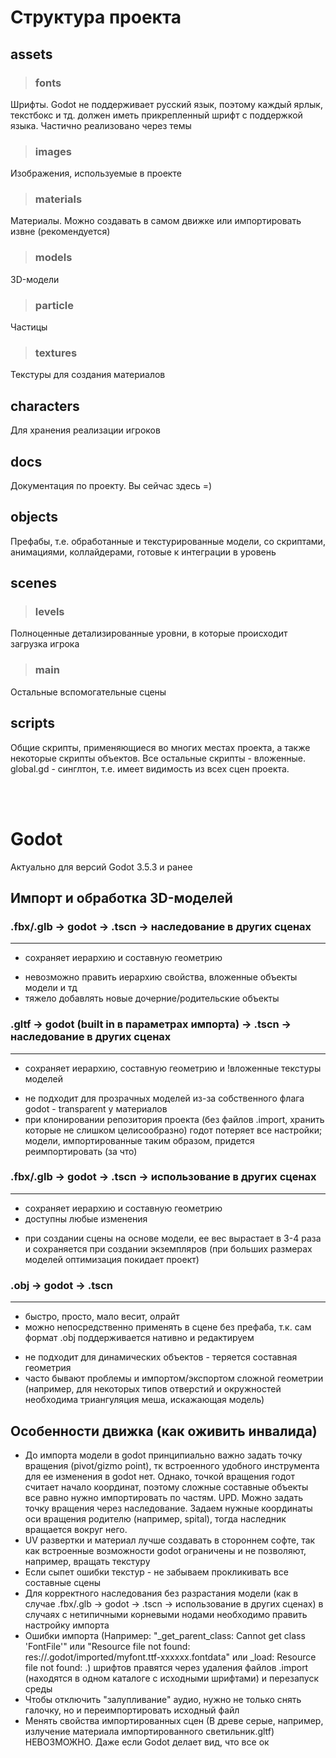 # Структура проекта #

## assets 
> ### fonts
Шрифты. Godot не поддерживает русский язык, поэтому каждый ярлык, текстбокс и тд. должен иметь прикрепленный шрифт с поддержкой языка. Частично реализовано через темы
> ### images
Изображения, используемые в проекте
> ### materials
Материалы. Можно создавать в самом движке или импортировать извне (рекомендуется)
> ### models
3D-модели 
> ### particle
Частицы
> ### textures 
Текстуры для создания материалов

## characters
Для хранения реализации игроков

## docs
Документация по проекту. Вы сейчас здесь =)

## objects
Префабы, т.е. обработанные и текстурированные модели, со скриптами, анимациями, коллайдерами, готовые к интеграции в уровень

## scenes 
> ### levels
Полноценные детализированные уровни, в которые происходит загрузка игрока
> ### main
Остальные вспомогательные сцены

## scripts
Общие скрипты, применяющиеся во многих местах проекта, а также некоторые скрипты объектов. Все остальные скрипты - вложенные. global.gd - синглтон, т.е. имеет видимость из всех сцен проекта.

<br><br>

# Godot #
Актуально для версий Godot 3.5.3 и ранее
## Импорт и обработка 3D-моделей 

### .fbx/.glb -> godot -> .tscn -> наследование в других сценах
-----
+ сохраняет иерархию и составную геометрию
- невозможно править иерархию свойства, вложенные объекты модели и тд
- тяжело добавлять новые дочерние/родительские объекты

### .gltf -> godot (built in в параметрах импорта) -> .tscn -> наследование в других сценах
-----
+ сохраняет иерархию, составную геометрию и !вложенные текстуры моделей
- не подходит для прозрачных моделей из-за собственного флага godot - transparent у материалов
- при клонировании репозитория проекта (без файлов .import, хранить которые не слишком целисообразно) годот потеряет все настройки; модели, импортированные таким образом, придется реимпортировать (за что)

### .fbx/.glb -> godot -> .tscn -> использование в других сценах
-----
+ сохраняет иерархию и составную геометрию
+ доступны любые изменения
- при создании сцены на основе модели, ее вес вырастает в 3-4 раза и сохраняется при создании экземпляров (при больших размерах моделей оптимизация покидает проект) 

### .obj -> godot -> .tscn 
-----
+ быстро, просто, мало весит, олрайт
+ можно непосредственно применять в сцене без префаба, т.к. сам формат .obj поддерживается нативно и редактируем
- не подходит для динамических объектов - теряется составная геометрия
- часто бывают проблемы и импортом/экспортом сложной геометрии (например, для некоторых типов отверстий и окружностей необходима триангуляция меша, искажающая модель)


## Особенности движка (как оживить инвалида) ##

+ До импорта модели в godot принципиально важно задать точку вращения (pivot/gizmo point), тк встроенного удобного инструмента для ее изменения в godot нет. Однако, точкой вращения годот считает начало координат, поэтому сложные составные объекты все равно нужно импортировать по частям. UPD. Можно задать точку вращения через наследование. Задаем нужные координаты оси вращения родителю (например, spital), тогда наследник вращается вокруг него.
+ UV развертки и материал лучше создавать в стороннем софте, так как встроенные возможности godot ограничены и не позволяют, например, вращать текстуру
+ Если сыпет ошибки текстур - не забываем прокликивать все составные сцены
+ Для корректного наследования без разрастания модели (как в случае .fbx/.glb -> godot -> .tscn -> использование в других сценах) в случаях с нетипичными корневыми нодами необходимо править настройку импорта
+ Ошибки импорта (Например: "_get_parent_class: Cannot get class 'FontFile'" или "Resource file not found: res://.godot/imported/myfont.ttf-xxxxxx.fontdata" или _load: Resource file not found: .) шрифтов правятся через удаления файлов .import (находятся в одном каталоге с исходными шрифтами) и перезапуск среды
+ Чтобы отключить "залупливание" аудио, нужно не только снять галочку, но и переимпортировать исходный файл
+ Менять свойства импортированных сцен (В древе серые, например, излучение материала импортированного светильник.gltf) НЕВОЗМОЖНО. Даже если Godot делает вид, что все ок
